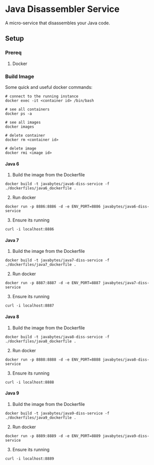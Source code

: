 # Java Disassembler Service
A micro-service that disassembles your Java code.

## Setup

### Prereq
1.  Docker

### Build Image
Some quick and useful docker commands:
  ```
  # connect to the running instance
  docker exec -it <container id> /bin/bash

  # see all containers
  docker ps -a

  # see all images
  docker images

  # delete container
  docker rm <container id>

  # delete image
  docker rmi <image id>
  ```

#### Java 6
1.  Build the image from the Dockerfile
  ```
  docker build -t javabytes/java6-diss-service -f ./dockerfiles/java6_dockerfile .
  ```

2.  Run docker
  ```
  docker run -p 8886:8886 -d -e ENV_PORT=8886 javabytes/java6-diss-service
  ```

3.  Ensure its running
  ```
  curl -i localhost:8886
  ```

#### Java 7
1.  Build the image from the Dockerfile
  ```
  docker build -t javabytes/java7-diss-service -f ./dockerfiles/java7_dockerfile .
  ```

2.  Run docker
  ```
  docker run -p 8887:8887 -d -e ENV_PORT=8887 javabytes/java7-diss-service
  ```

3.  Ensure its running
  ```
  curl -i localhost:8887
  ```

#### Java 8
1.  Build the image from the Dockerfile
  ```
  docker build -t javabytes/java8-diss-service -f ./dockerfiles/java8_dockerfile .
  ```

2.  Run docker
  ```
  docker run -p 8888:8888 -d -e ENV_PORT=8888 javabytes/java8-diss-service
  ```

3.  Ensure its running
  ```
  curl -i localhost:8888
  ```

#### Java 9
1.  Build the image from the Dockerfile
  ```
  docker build -t javabytes/java9-diss-service -f ./dockerfiles/java9_dockerfile .
  ```

2.  Run docker
  ```
  docker run -p 8889:8889 -d -e ENV_PORT=8889 javabytes/java9-diss-service
  ```

3.  Ensure its running
  ```
  curl -i localhost:8889
  ```
